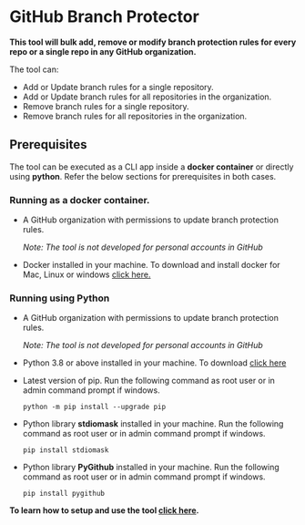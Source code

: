 # GitHub Branch Protector

**This tool will bulk add, remove or modify branch protection rules for every repo or a single repo in any GitHub organization.**

The tool can:
- Add or Update branch rules for a single repository.
- Add or Update branch rules for all repositories in the organization.
- Remove branch rules for a single repository.
- Remove branch rules for all repositories in the organization.

## Prerequisites

The tool can be executed as a CLI app inside a **docker container** or directly using **python**. Refer the below sections for prerequisites in both cases.

### Running as a docker container.

- A GitHub organization with permissions to update branch protection rules.<br>

  *Note: The tool is not developed for personal accounts in GitHub*

- Docker installed in your machine. To download and install docker for Mac, Linux or windows [click here.](https://docs.docker.com/get-docker/)

### Running using Python

- A GitHub organization with permissions to update branch protection rules.<br>

  *Note: The tool is not developed for personal accounts in GitHub*

- Python 3.8 or above installed in your machine. To download [click here](https://www.python.org/downloads/)

- Latest version of pip. Run the following command as root user or in admin command prompt if windows.

  ```python -m pip install --upgrade pip```

- Python library **stdiomask** installed in your machine. Run the following command as root user or in admin command prompt if windows.

  ```pip install stdiomask```

- Python library **PyGithub** installed in your machine. Run the following command as root user or in admin command prompt if windows.

  ```pip install pygithub```

**To learn how to setup and use the tool [click here](https://github.com/CanarysDevOps/GitHub-Branch-Protector/wiki/Configure-&-Execute).**
